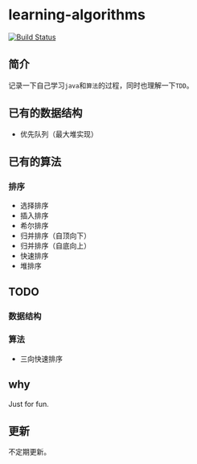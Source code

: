 # learning-algorithms

[![Build Status](https://travis-ci.org/Jack-X-Yang/learning-algorithms.svg?branch=dev-1.0)](https://travis-ci.org/Jack-X-Yang/learning-algorithms)

## 简介
记录一下自己学习`java`和`算法`的过程，同时也理解一下`TDD`。

## 已有的数据结构
- 优先队列（最大堆实现）

## 已有的算法
### 排序
- 选择排序
- 插入排序
- 希尔排序
- 归并排序（自顶向下）
- 归并排序（自底向上）
- 快速排序
- 堆排序

## TODO
### 数据结构

### 算法
- 三向快速排序

## why
Just for fun.

## 更新
不定期更新。
